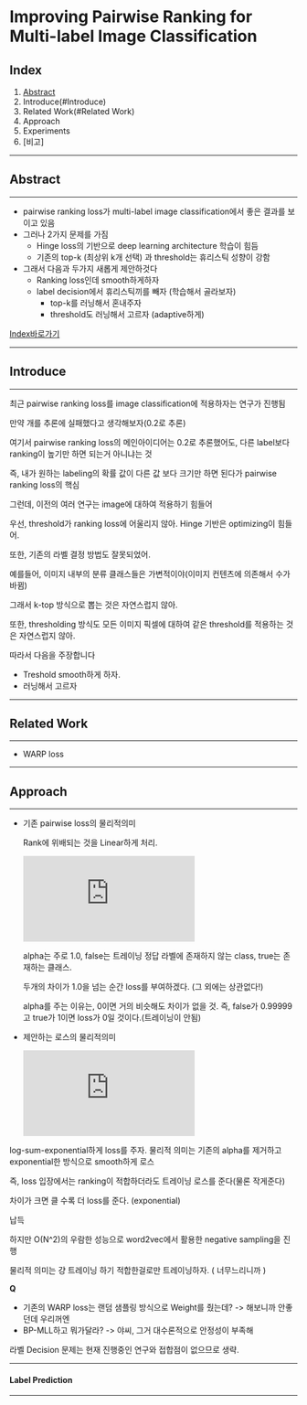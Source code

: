 
# Improving Pairwise Ranking for Multi-label Image Classification

## Index

1.	[Abstract](#Abstract)
2. Introduce(#Introduce)
3.	Related Work(#Related Work)
4.	Approach
5.	Experiments
6.	[비고]

---
## Abstract
---------

* pairwise ranking loss가 multi-label image classification에서 좋은 결과를 보이고 있음
* 그러나 2가지 문제를 가짐
  * Hinge loss의 기반으로 deep learning architecture 학습이 힘듬 
  * 기존의 top-k (최상위 k개 선택) 과 threshold는 휴리스틱 성향이 강함
* 그래서 다음과 두가지 새롭게 제안하것다
  * Ranking loss인데 smooth하게하자
  * label decision에서 휴리스틱끼를 빼자 (학습해서 골라보자)
    * top-k를 러닝해서 혼내주자
    * threshold도 러닝해서 고르자 (adaptive하게)

[Index바로가기](#index)

---
## Introduce
---------

최근 pairwise ranking loss를 image classification에 적용하자는 연구가 진행됨

만약 개를 추론에 실패했다고 생각해보자(0.2로 추론)

여기서 pairwise ranking loss의 메인아이디어는 0.2로 추론했어도, 다른 label보다 ranking이 높기만 하면 되는거 아니냐는 것

즉, 내가 원하는 labeling의 확률 값이 다른 값 보다 크기만 하면 된다가 pairwise ranking loss의 핵심

그런데, 이전의 여러 연구는 image에 대하여 적용하기 힘들어

우선, threshold가 ranking loss에 어울리지 않아. Hinge 기반은 optimizing이 힘들어.

또한, 기존의 라벨 결정 방법도 잘못되었어.

예를들어, 이미지 내부의 분류 클래스들은 가변적이야(이미지 컨텐츠에 의존해서 수가 바뀜)

그래서 k-top 방식으로 뽑는 것은 자연스럽지 않아.

또한, thresholding 방식도  모든 이미지 픽셀에 대하여 같은 threshold를 적용하는 것은 자연스럽지 않아.


따라서 다음을 주장합니다

*  Treshold smooth하게 하자.
*  러닝해서 고르자

---
## Related Work
---------

* WARP loss

---
## Approach
---------
* 기존 pairwise loss의 물리적의미

  Rank에 위배되는 것을 Linear하게 처리.

  ![수식](https://latex.codecogs.com/gif.latex?l_%7Brank%7D%20%3D%20%5Csum_%7Bfalse%7D%5Csum_%7Btrue%7D%7Bmax%280%2Ca&plus;f_%7Bfalse%7D-f_%7Btrue%7D%29%7D)

  alpha는 주로 1.0, false는 트레이닝 정답 라벨에 존재하지 않는 class, true는 존재하는 클래스.
 
  두개의 차이가 1.0을 넘는 순간 loss를 부여하겠다. (그 외에는 상관없다!)
  
  alpha를 주는 이유는, 0이면 거의 비슷해도 차이가 없을 것. 즉, false가 0.99999고 true가 1이면 loss가 0일 것이다.(트레이닝이 안됨)
  

* 제안하는 로스의 물리적의미

  ![수식](https://latex.codecogs.com/gif.latex?l_%7Blsep%7D%20%3D%20log%5C%281&plus;%7B%5Csum_%7Bfalse%7D%5Csum_%7Btrue%7D%7B%5Cexp%28f_%7Bfalse%7D-f_%7Btrue%7D%29%7D%20%7D%29)
  
 log-sum-exponential하게 loss를 주자. 물리적 의미는 기존의 alpha를 제거하고 exponential한 방식으로 smooth하게 로스
 
 즉, loss 입장에서는 ranking이 적합하더라도 트레이닝 로스를 준다(물론 작게준다)
 
 차이가 크면 클 수록 더 loss를 준다. (exponential)
 
 납득
 
 하지만 O(N^2)의 우람한 성능으로 word2vec에서 활용한 negative sampling을 진행
 
 물리적 의미는 걍 트레이닝 하기 적합한걸로만 트레이닝하자. ( 너무느리니까 )
 
 **Q**
* 기존의 WARP loss는 랜덤 샘플링 방식으로 Weight를 줬는데? -> 해보니까 안좋던데 우리꺼엔
* BP-MLL하고 뭐가달라? -> 야씨, 그거 대수론적으로 안정성이 부족해

라벨 Decision 문제는 현재 진행중인 연구와 접합점이 없으므로 생략.

-------

 
 
 
 
#### Label Prediction
---------





